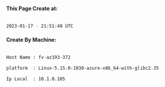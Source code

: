 
   
#### This Page Create at:

```bash

2023-01-17 - 21:51:48 UTC

```

#### Create By Machine:

```bash

Host Name : fv-az193-372

platform  : Linux-5.15.0-1030-azure-x86_64-with-glibc2.35

Ip Local  : 10.1.0.105

```


